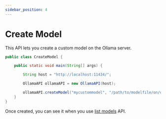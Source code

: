```yaml
---
sidebar_position: 4
---
```


# Create Model

This API lets you create a custom model on the Ollama server.

```java title="CreateModel.java"
public class CreateModel {

    public static void main(String[] args) {

        String host = "http://localhost:11434/";

        OllamaAPI ollamaAPI = new OllamaAPI(host);

        ollamaAPI.createModel("mycustommodel", "/path/to/modelfile/on/ollama-server");
    }
}
```

Once created, you can see it when you use [list models](./list-models) API.
